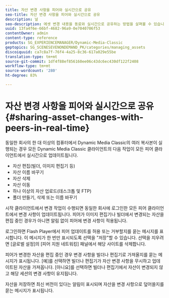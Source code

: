 ```yaml
---
title: 자산 변경 사항을 피어와 실시간으로 공유
seo-title: 자산 변경 사항을 피어와 실시간으로 공유
description: 널
seo-description: 에셋 변경 내용을 동료와 실시간으로 공유하는 방법을 살펴볼 수 있습니다.
uuid: 13fa4f6e-66bf-4682-96a9-0e7040706f53
contentOwner: admin
content-type: reference
products: SG_EXPERIENCEMANAGER/Dynamic-Media-Classic
geptopics: SG_SCENESEVENONDEMAND_PK/categories/managing_assets
discoiquuid: ca7c8a7f-76f4-4a25-8c36-617a029e55be
translation-type: tm+mt
source-git-commit: 1df4f88ef856160ee06c43dc6ec430df122f2408
workflow-type: tm+mt
source-wordcount: '280'
ht-degree: 83%

---
```



# 자산 변경 사항을 피어와 실시간으로 공유{#sharing-asset-changes-with-peers-in-real-time}

동일한 회사의 한 대 이상의 컴퓨터에서 Dynamic Media Classic의 여러 복사본이 실행되는 경우 모든 Dynamic Media Classic 클라이언트의 다음 작업이 모든 피어 클라이언트에서 실시간으로 업데이트됩니다.

* 자산 편집(빌더, 이미지 편집기 등)
* 자산 이름 바꾸기
* 자산 삭제
* 자산 이동
* 하나 이상의 자산 업로드(데스크톱 및 FTP)
* 폴더 만들기, 삭제 또는 이름 바꾸기

시작 클라이언트에서 변경 작업이 수행되면 동일한 회사에 로그인한 모든 피어 클라이언트에서 변경 사항이 업데이트됩니다. 피어가 이미지 편집기나 빌더에서 변경되는 자산을 편집 중인 경우가 아니면 알림 없이 피어에 변경 사항이 적용됩니다.

로그인하면 Flash Player에서 피어 업데이트를 허용 또는 거부할지를 묻는 메시지를 표시합니다. 이 메시지가 한 번만 표시되도록 선택을 &quot;저장&quot;할 수 있습니다. 선택을 지우려면 [글로벌 설정]의 [피어 지원 네트워킹] 패널에서 해당 사이트를 삭제합니다.

피어가 변경한 자산을 편집 중인 경우 변경 사항을 빌더나 편집기로 가져올지를 묻는 메시지가 표시됩니다. [예]를 선택하면 빌더나 편집기가 자산 변경 사항을 무시하고 업데이트된 자산을 가져옵니다. [아니요]를 선택하면 빌더나 편집기에서 자산이 변경되지 않고 해당 세션의 변경 사항이 유지됩니다.

자산을 저장하면 최신 버전이 있다는 알림이 표시되며 자산을 변경 사항으로 덮어쓸지를 묻는 메시지가 표시됩니다.
